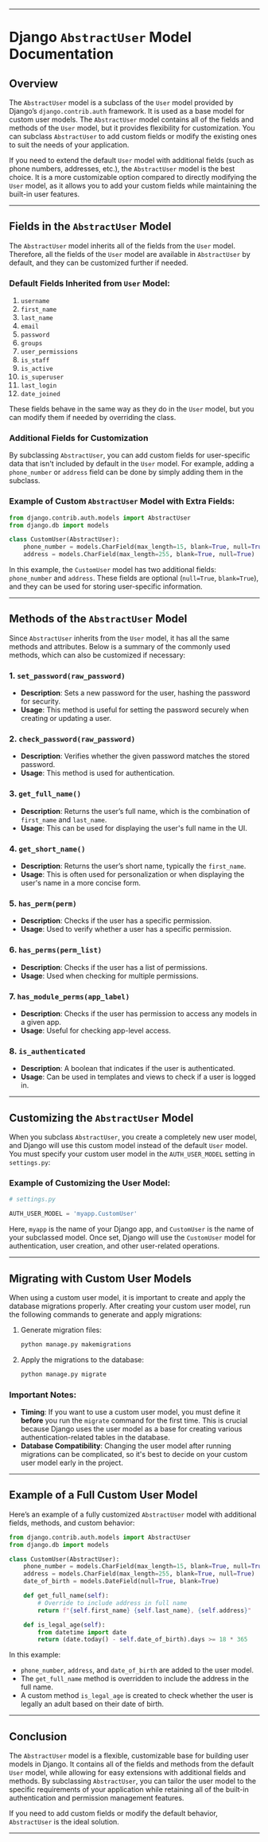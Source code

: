 
---

# Django `AbstractUser` Model Documentation

## Overview
The `AbstractUser` model is a subclass of the `User` model provided by Django’s `django.contrib.auth` framework. It is used as a base model for custom user models. The `AbstractUser` model contains all of the fields and methods of the `User` model, but it provides flexibility for customization. You can subclass `AbstractUser` to add custom fields or modify the existing ones to suit the needs of your application.

If you need to extend the default `User` model with additional fields (such as phone numbers, addresses, etc.), the `AbstractUser` model is the best choice. It is a more customizable option compared to directly modifying the `User` model, as it allows you to add your custom fields while maintaining the built-in user features.

---

## Fields in the `AbstractUser` Model

The `AbstractUser` model inherits all of the fields from the `User` model. Therefore, all the fields of the `User` model are available in `AbstractUser` by default, and they can be customized further if needed.

### Default Fields Inherited from `User` Model:
1. `username`
2. `first_name`
3. `last_name`
4. `email`
5. `password`
6. `groups`
7. `user_permissions`
8. `is_staff`
9. `is_active`
10. `is_superuser`
11. `last_login`
12. `date_joined`

These fields behave in the same way as they do in the `User` model, but you can modify them if needed by overriding the class.

### Additional Fields for Customization

By subclassing `AbstractUser`, you can add custom fields for user-specific data that isn't included by default in the `User` model. For example, adding a `phone_number` or `address` field can be done by simply adding them in the subclass.

### Example of Custom `AbstractUser` Model with Extra Fields:

```python
from django.contrib.auth.models import AbstractUser
from django.db import models

class CustomUser(AbstractUser):
    phone_number = models.CharField(max_length=15, blank=True, null=True)
    address = models.CharField(max_length=255, blank=True, null=True)
```

In this example, the `CustomUser` model has two additional fields: `phone_number` and `address`. These fields are optional (`null=True`, `blank=True`), and they can be used for storing user-specific information.

---

## Methods of the `AbstractUser` Model

Since `AbstractUser` inherits from the `User` model, it has all the same methods and attributes. Below is a summary of the commonly used methods, which can also be customized if necessary:

### 1. `set_password(raw_password)`
- **Description**: Sets a new password for the user, hashing the password for security.
- **Usage**: This method is useful for setting the password securely when creating or updating a user.

### 2. `check_password(raw_password)`
- **Description**: Verifies whether the given password matches the stored password.
- **Usage**: This method is used for authentication.

### 3. `get_full_name()`
- **Description**: Returns the user’s full name, which is the combination of `first_name` and `last_name`.
- **Usage**: This can be used for displaying the user's full name in the UI.

### 4. `get_short_name()`
- **Description**: Returns the user’s short name, typically the `first_name`.
- **Usage**: This is often used for personalization or when displaying the user's name in a more concise form.

### 5. `has_perm(perm)`
- **Description**: Checks if the user has a specific permission.
- **Usage**: Used to verify whether a user has a specific permission.

### 6. `has_perms(perm_list)`
- **Description**: Checks if the user has a list of permissions.
- **Usage**: Used when checking for multiple permissions.

### 7. `has_module_perms(app_label)`
- **Description**: Checks if the user has permission to access any models in a given app.
- **Usage**: Useful for checking app-level access.

### 8. `is_authenticated`
- **Description**: A boolean that indicates if the user is authenticated.
- **Usage**: Can be used in templates and views to check if a user is logged in.

---

## Customizing the `AbstractUser` Model

When you subclass `AbstractUser`, you create a completely new user model, and Django will use this custom model instead of the default `User` model. You must specify your custom user model in the `AUTH_USER_MODEL` setting in `settings.py`:

### Example of Customizing the User Model:

```python
# settings.py

AUTH_USER_MODEL = 'myapp.CustomUser'
```

Here, `myapp` is the name of your Django app, and `CustomUser` is the name of your subclassed model. Once set, Django will use the `CustomUser` model for authentication, user creation, and other user-related operations.

---

## Migrating with Custom User Models

When using a custom user model, it is important to create and apply the database migrations properly. After creating your custom user model, run the following commands to generate and apply migrations:

1. Generate migration files:
    ```bash
    python manage.py makemigrations
    ```

2. Apply the migrations to the database:
    ```bash
    python manage.py migrate
    ```

### Important Notes:

- **Timing**: If you want to use a custom user model, you must define it **before** you run the `migrate` command for the first time. This is crucial because Django uses the user model as a base for creating various authentication-related tables in the database.
- **Database Compatibility**: Changing the user model after running migrations can be complicated, so it's best to decide on your custom user model early in the project.

---

## Example of a Full Custom User Model

Here’s an example of a fully customized `AbstractUser` model with additional fields, methods, and custom behavior:

```python
from django.contrib.auth.models import AbstractUser
from django.db import models

class CustomUser(AbstractUser):
    phone_number = models.CharField(max_length=15, blank=True, null=True)
    address = models.CharField(max_length=255, blank=True, null=True)
    date_of_birth = models.DateField(null=True, blank=True)

    def get_full_name(self):
        # Override to include address in full name
        return f"{self.first_name} {self.last_name}, {self.address}"

    def is_legal_age(self):
        from datetime import date
        return (date.today() - self.date_of_birth).days >= 18 * 365
```

In this example:
- `phone_number`, `address`, and `date_of_birth` are added to the user model.
- The `get_full_name` method is overridden to include the address in the full name.
- A custom method `is_legal_age` is created to check whether the user is legally an adult based on their date of birth.

---

## Conclusion

The `AbstractUser` model is a flexible, customizable base for building user models in Django. It contains all of the fields and methods from the default `User` model, while allowing for easy extensions with additional fields and methods. By subclassing `AbstractUser`, you can tailor the user model to the specific requirements of your application while retaining all of the built-in authentication and permission management features.

If you need to add custom fields or modify the default behavior, `AbstractUser` is the ideal solution.

---
